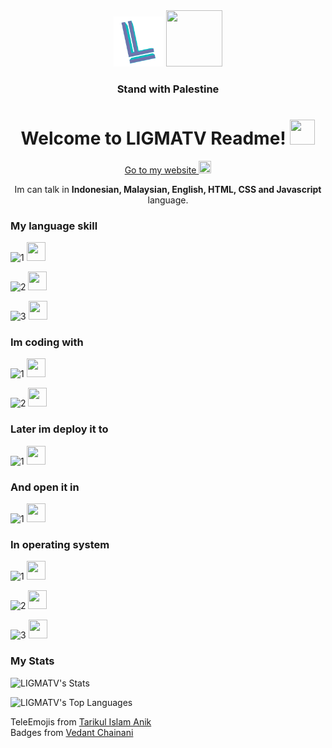 <!--                                                          This is HTML in Markdown                                                          -->
<div align="center">

<img src="https://raw.githubusercontent.com/LIGMATV/Home/main/logo/favicon.svg" style="width:80px; height:80px;">
<img src="https://raw.githubusercontent.com/Tarikul-Islam-Anik/Telegram-Animated-Emojis/main/Flags/Flag%20Palestinian%20Territories.webp" style="width:90px; height:90px;"><br>
<h3>Stand with Palestine</h3>



<h1> Welcome to LIGMATV Readme!  <img src="https://raw.githubusercontent.com/Tarikul-Islam-Anik/Telegram-Animated-Emojis/main/Symbols/Sparkling%20Heart.webp" width="40" height="40"> </h1>

<a href="https://ligmatv.vercel.app/">Go to my website
<img src="https://raw.githubusercontent.com/Tarikul-Islam-Anik/Telegram-Animated-Emojis/main/Travel%20and%20Places/Rocket.webp" style="width:20px; height:20px;"> </a>

<p> Im can talk in <strong>Indonesian, Malaysian, English, HTML, CSS and Javascript</strong> language. </p>

</div>
<!--                                                          This is HTML in Markdown                                                          -->


### My language skill

![1](https://img.shields.io/badge/HTML5-E34F26?style=for-the-badge&logo=html5&logoColor=white)
<img src="https://raw.githubusercontent.com/Tarikul-Islam-Anik/Telegram-Animated-Emojis/main/People/Flexed%20Biceps.webp" style="width:30px; height:30px;">

![2](https://img.shields.io/badge/CSS3-1572B6?style=for-the-badge&logo=css3&logoColor=white)
<img src="https://raw.githubusercontent.com/Tarikul-Islam-Anik/Telegram-Animated-Emojis/main/People/Flexed%20Biceps.webp" style="width:30px; height:30px;">

![3](https://img.shields.io/badge/JavaScript-F7DF1E?style=for-the-badge&logo=JavaScript&logoColor=white)
<img src="https://raw.githubusercontent.com/Tarikul-Islam-Anik/Telegram-Animated-Emojis/main/Smileys/Confused%20Face.webp" style="width:30px; height:30px;">

### Im coding with

![1](https://img.shields.io/badge/Visual_Studio_Code-0078D4?style=for-the-badge&logo=visual%20studio%20code&logoColor=white)
<img src="https://raw.githubusercontent.com/Tarikul-Islam-Anik/Telegram-Animated-Emojis/main/Objects/Keyboard.webp" style="width:30px; height:30px;">

![2](https://img.shields.io/badge/GitHub-100000?style=for-the-badge&logo=github&logoColor=white)
<img src="https://raw.githubusercontent.com/Tarikul-Islam-Anik/Telegram-Animated-Emojis/main/People/Thumbs%20Up.webp" style="width:30px; height:30px;">

### Later im deploy it to

![1](https://img.shields.io/badge/Vercel-000000?style=for-the-badge&logo=vercel&logoColor=white)
<img src="https://raw.githubusercontent.com/Tarikul-Islam-Anik/Telegram-Animated-Emojis/main/People/Victory%20Hand.webp" style="width:30px; height:30px;">

### And open it in

![1](https://img.shields.io/badge/Google_chrome-4285F4?style=for-the-badge&logo=Google-chrome&logoColor=white)
<img src="https://raw.githubusercontent.com/Tarikul-Islam-Anik/Telegram-Animated-Emojis/main/People/Technologist.webp" style="width:30px; height:30px;">

### In operating system

![1](https://img.shields.io/badge/Windows-0078D6?style=for-the-badge&logo=windows&logoColor=white)
<img src="https://raw.githubusercontent.com/Tarikul-Islam-Anik/Telegram-Animated-Emojis/main/Objects/Laptop.webp" style="width:30px; height:30px;">

![2](https://img.shields.io/badge/Android-3DDC84?style=for-the-badge&logo=android&logoColor=white)
<img src="https://raw.githubusercontent.com/Tarikul-Islam-Anik/Telegram-Animated-Emojis/main/Objects/Mobile%20Phone.webp" style="width:30px; height:30px;">

![3](https://img.shields.io/badge/Linux_Mint-87CF3E?style=for-the-badge&logo=linux-mint&logoColor=white)
<img src="https://raw.githubusercontent.com/Tarikul-Islam-Anik/Telegram-Animated-Emojis/main/Objects/Laptop.webp" style="width:30px; height:30px;">

### My Stats

![LIGMATV's Stats](https://github-readme-stats.vercel.app/api?username=LIGMATV&theme=nord)

![LIGMATV's Top Languages](https://github-readme-stats.vercel.app/api/top-langs/?username=LIGMATV&theme=nord&hide_border=false&include_all_commits=false&count_private=false)

TeleEmojis from [Tarikul Islam Anik](https://github.com/Tarikul-Islam-Anik/Telegram-Animated-Emojis)  
Badges from [Vedant Chainani](https://github.com/Envoy-VC/awesome-badges)
